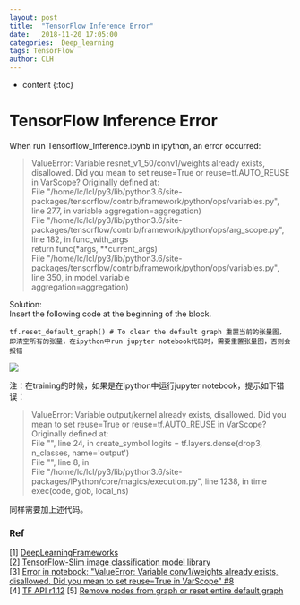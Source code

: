 ```yaml
---
layout: post
title:  "TensorFlow Inference Error"
date:   2018-11-20 17:05:00
categories:  Deep_learning
tags: TensorFlow
author: CLH
---
```


* content
{:toc}

# TensorFlow Inference Error #
When run Tensorflow_Inference.ipynb in ipython, an error occurred:      
> ValueError: Variable resnet_v1_50/conv1/weights already exists, disallowed. Did you mean to set reuse=True or reuse=tf.AUTO_REUSE in VarScope? Originally defined at:    
File "/home/lc/lcl/py3/lib/python3.6/site-packages/tensorflow/contrib/framework/python/ops/variables.py", line 277, in variable
    aggregation=aggregation)   
File "/home/lc/lcl/py3/lib/python3.6/site-packages/tensorflow/contrib/framework/python/ops/arg_scope.py", line 182, in func_with_args    
    return func(*args, **current_args)    
File "/home/lc/lcl/py3/lib/python3.6/site-packages/tensorflow/contrib/framework/python/ops/variables.py", line 350, in model_variable     
    aggregation=aggregation)      
  
Solution:      
Insert the following code at the beginning of the block.   
 
	tf.reset_default_graph() # To clear the default graph 重置当前的张量图，即清空所有的张量，在ipython中run jupyter notebook代码时，需要重置张量图，否则会报错        

![](https://i.imgur.com/ZUuXSOk.jpg)         
     
注：在training的时候，如果是在ipython中运行jupyter notebook，提示如下错误：     

>ValueError: Variable output/kernel already exists, disallowed. Did you mean to set reuse=True or reuse=tf.AUTO_REUSE in VarScope? Originally defined at:    
File "<ipython-input-87-b55ee4064880>", line 24, in create_symbol
    logits = tf.layers.dense(drop3, n_classes, name='output')     
File "<timed exec>", line 8, in <module>     
File "/home/lc/lcl/py3/lib/python3.6/site-packages/IPython/core/magics/execution.py", line 1238, in time     
    exec(code, glob, local_ns)      

同样需要加上述代码。    

### Ref ###
[1] [DeepLearningFrameworks](https://github.com/ilkarman/DeepLearningFrameworks/blob/master/notebooks/Tensorflow_Inference.ipynb)    
[2] [TensorFlow-Slim image classification model library](https://github.com/tensorflow/models/tree/master/research/slim)     
[3] [Error in notebook: "ValueError: Variable conv1/weights already exists, disallowed. Did you mean to set reuse=True in VarScope" #8](https://github.com/kratzert/finetune_alexnet_with_tensorflow/issues/8)       
[4] [TF API r1.12](https://www.tensorflow.org/api_docs/python/tf/reset_default_graph)
[5] [Remove nodes from graph or reset entire default graph](https://stackoverflow.com/questions/33765336/remove-nodes-from-graph-or-reset-entire-default-graph)     
       